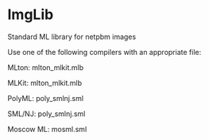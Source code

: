 # ImgLib
Standard ML library for netpbm images

Use one of the following compilers with an appropriate file:

MLton: mlton_mlkit.mlb

MLKit: mlton_mlkit.mlb

PolyML: poly_smlnj.sml

SML/NJ: poly_smlnj.sml

Moscow ML: mosml.sml
